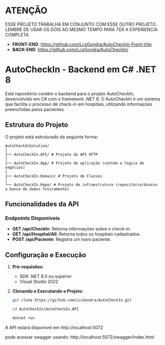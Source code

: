 # ATENÇÃO 

ESSE PROJETO TRABALHA EM CONJUNTO COM ESSE OUTRO PROJETO, LEMBRE DE USAR OS DOIS AO MESMO TEMPO PARA TER A EXPERIENCIA COMPLETA

- **FRONT-END**: https://github.com/LcsGondra/AutoCheckIn-Front-Vite
- **BACK-END**: https://github.com/LcsGondra/AutoCheckIn/

# AutoCheckIn - Backend em C# .NET 8

Este repositório contém o backend para o projeto AutoCheckIn, desenvolvido em C# com o framework .NET 8. O AutoCheckIn é um sistema que facilita o processo de check-in em hospitais, utilizando informações preenchidas pelos pacientes.

## Estrutura do Projeto

O projeto está estruturado da seguinte forma:

```
AutoCheckInSolution/
│
├── AutoCheckIn.API/ # Projeto da API HTTP
│
├── AutoCheckIn.App/ # Projeto de aplicação (contém a lógica de negócios)
│
├── AutoCheckIn.Domain/ # Projeto de Classes
│
└── AutoCheckIn.Repo/ # Projeto de infraestrutura (repositório/Acesso a banco de dados futuramente)
```

## Funcionalidades da API

### Endpoints Disponíveis

- **GET /api/CheckIn**: Retorna informações sobre o check-in.
- **GET /api/Hospital/All**: Retorna todos os hospitais cadastrados.
- **POST /api/Paciente**: Registra um novo paciente.

## Configuração e Execução

1. **Pré-requisitos**:
   - SDK .NET 8.0 ou superior
   - Visual Studio 2022

2. **Clonando e Executando o Projeto**:

   ```bash
   git clone https://github.com/LcsGondra/AutoCheckIn.git
   ```
   ```bash
   cd AutoCheckIn/AutoCheckIn.API
   ```
   ```bash
   dotnet run
   ```

A API estará disponível em http://localhost:5072

pode acessar swagger usando:
http://localhost:5072/swagger/index.html

